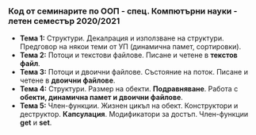 ### Код от семинарите по ООП - спец. Компютърни науки - летен семестър 2020/2021



 - **Тема  1:** Структури. Декалрация и използване на структури. Предговор на някои теми от УП (динамична памет, сортировки).
 - **Тема  2:**  Потоци и текстови файлове. Писане и четене в **текстов файл**.
 - **Тема  3:**  Потоци и двоични файлове. Състояние на поток. Писане и четене в **двоични файлове**.
 - **Тема  4:**  Структури. Размер на обекти. **Подравняване**. Работа с **обекти, динамична памет и двоични файлове**.
 - **Тема  5:**  Член-функции. Жизнен цикъл на обект. Конструктори и деструктор. **Капсулация**. Модификатори за достъп. Член-функции **get** и **set**.
